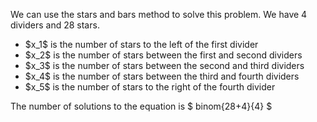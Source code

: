We can use the stars and bars method to solve this problem.
We have 4 dividers and 28 stars.

<ul>
<li> $x_1$ is the number of stars to the left of the first divider
<li> $x_2$ is the number of stars between the first and second dividers
<li> $x_3$ is the number of stars between the second and third dividers
<li> $x_4$ is the number of stars between the third and fourth dividers
<li> $x_5$ is the number of stars to the right of the fourth divider
</ul>
The number of solutions to the equation is $ binom{28+4}{4} $
